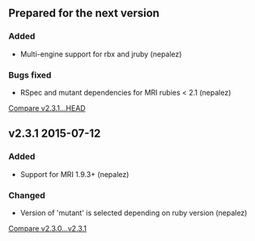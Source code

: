 ## Prepared for the next version

### Added

* Multi-engine support for rbx and jruby (nepalez)

### Bugs fixed

* RSpec and mutant dependencies for MRI rubies < 2.1 (nepalez)

[Compare v2.3.1...HEAD](https://github.com/nepalez/assertion/compare/v2.3.1...HEAD)

## v2.3.1 2015-07-12

### Added

* Support for MRI 1.9.3+ (nepalez)

### Changed

* Version of 'mutant' is selected depending on ruby version (nepalez)

[Compare v2.3.0...v2.3.1](https://github.com/nepalez/assertion/compare/v2.3.0...2.3.1)

